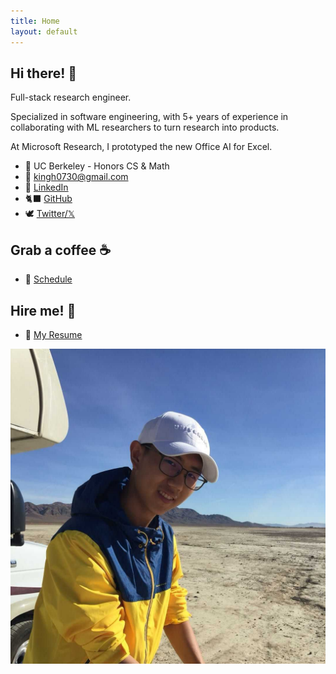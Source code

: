 ```yaml
---
title: Home
layout: default
---
```


<!-- Should be consistent with README.md -->

## Hi there! 👋

Full-stack research engineer.

Specialized in software engineering, with 5+ years of experience in collaborating with ML researchers to turn research into products.

At Microsoft Research, I prototyped the new Office AI for Excel.

- 🌱 UC Berkeley - Honors CS & Math
- 📧 <kingh0730@gmail.com>
- 👔 [LinkedIn](https://www.linkedin.com/in/kingh0730/ "Shangdian (King) Han")
- 🐈‍⬛ [GitHub](https://github.com/kingh0730 "Shangdian (King) Han")
- 🕊️ [Twitter/𝕏](https://twitter.com/kingh0730/ "kingh0730")

## Grab a coffee ☕

- 📅 [Schedule](https://calendly.com/kinghan "Calendly")

## Hire me! 🫰

- 📃 [My Resume](resume/resume.pdf "Resume")

![Me](assets/images/me.jpg)
